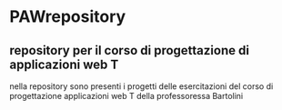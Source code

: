 # PAWrepository
repository per il corso di progettazione di applicazioni web T
---
nella repository sono presenti i progetti delle esercitazioni del corso di progettazione applicazioni web T della professoressa Bartolini
